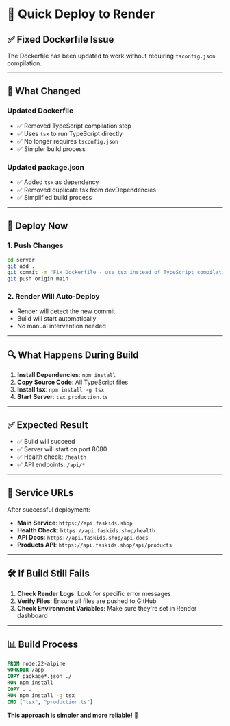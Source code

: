 # 🚀 Quick Deploy to Render

## ✅ **Fixed Dockerfile Issue**

The Dockerfile has been updated to work without requiring `tsconfig.json` compilation.

---

## 🔧 **What Changed**

### **Updated Dockerfile**
- ✅ Removed TypeScript compilation step
- ✅ Uses `tsx` to run TypeScript directly
- ✅ No longer requires `tsconfig.json`
- ✅ Simpler build process

### **Updated package.json**
- ✅ Added `tsx` as dependency
- ✅ Removed duplicate tsx from devDependencies
- ✅ Simplified build process

---

## 🚀 **Deploy Now**

### **1. Push Changes**
```bash
cd server
git add .
git commit -m "Fix Dockerfile - use tsx instead of TypeScript compilation"
git push origin main
```

### **2. Render Will Auto-Deploy**
- Render will detect the new commit
- Build will start automatically
- No manual intervention needed

---

## 🔍 **What Happens During Build**

1. **Install Dependencies**: `npm install`
2. **Copy Source Code**: All TypeScript files
3. **Install tsx**: `npm install -g tsx`
4. **Start Server**: `tsx production.ts`

---

## ✅ **Expected Result**

- ✅ Build will succeed
- ✅ Server will start on port 8080
- ✅ Health check: `/health`
- ✅ API endpoints: `/api/*`

---

## 🎯 **Service URLs**

After successful deployment:
- **Main Service**: `https://api.faskids.shop`
- **Health Check**: `https://api.faskids.shop/health`
- **API Docs**: `https://api.faskids.shop/api-docs`
- **Products API**: `https://api.faskids.shop/api/products`

---

## 🛠️ **If Build Still Fails**

1. **Check Render Logs**: Look for specific error messages
2. **Verify Files**: Ensure all files are pushed to GitHub
3. **Check Environment Variables**: Make sure they're set in Render dashboard

---

## 📊 **Build Process**

```dockerfile
FROM node:22-alpine
WORKDIR /app
COPY package*.json ./
RUN npm install
COPY . .
RUN npm install -g tsx
CMD ["tsx", "production.ts"]
```

**This approach is simpler and more reliable!** 🎉
